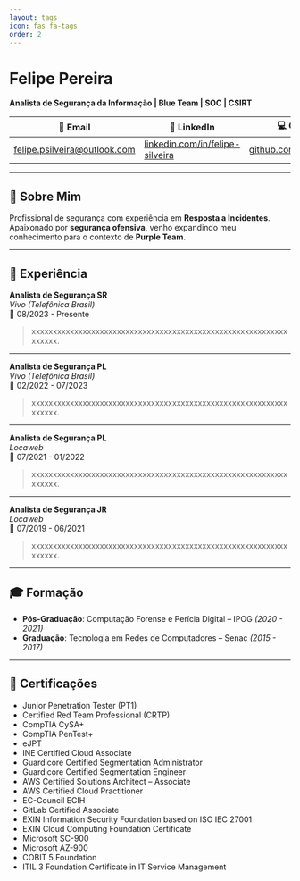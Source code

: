```yaml
---
layout: tags
icon: fas fa-tags
order: 2
---
```


# Felipe Pereira
**Analista de Segurança da Informação | Blue Team | SOC | CSIRT**

| 📧 Email | 🔗 LinkedIn | 💻 Github |
|----------|-------------|-----------|
| felipe.psilveira@outlook.com | [linkedin.com/in/felipe-silveira](https://www.linkedin.com/in/felipe-silveira/) | [github.com/felipe8398](https://github.com/felipe8398) |

---

## 👤 Sobre Mim
Profissional de segurança com experiência em **Resposta a Incidentes**. Apaixonado por **segurança ofensiva**, venho expandindo meu conhecimento para o contexto de **Purple Team**.

---

## 💼 Experiência

**Analista de Segurança SR**  
_Vivo (Telefônica Brasil)_  
📅 08/2023 - Presente  
> xxxxxxxxxxxxxxxxxxxxxxxxxxxxxxxxxxxxxxxxxxxxxxxxxxxxxxxxxxxxxxxxxx.

---

**Analista de Segurança PL**  
_Vivo (Telefônica Brasil)_  
📅 02/2022 - 07/2023  
> xxxxxxxxxxxxxxxxxxxxxxxxxxxxxxxxxxxxxxxxxxxxxxxxxxxxxxxxxxxxxxxxxx.

---

**Analista de Segurança PL**  
_Locaweb_  
📅 07/2021 - 01/2022  
> xxxxxxxxxxxxxxxxxxxxxxxxxxxxxxxxxxxxxxxxxxxxxxxxxxxxxxxxxxxxxxxxxx.

---

**Analista de Segurança JR**  
_Locaweb_  
📅 07/2019 - 06/2021  
> xxxxxxxxxxxxxxxxxxxxxxxxxxxxxxxxxxxxxxxxxxxxxxxxxxxxxxxxxxxxxxxxxx.

---

## 🎓 Formação
- **Pós-Graduação**: Computação Forense e Perícia Digital – IPOG _(2020 - 2021)_  
- **Graduação**: Tecnologia em Redes de Computadores – Senac _(2015 - 2017)_  

---

## 📜 Certificações
- Junior Penetration Tester (PT1)  
- Certified Red Team Professional (CRTP)  
- CompTIA CySA+  
- CompTIA PenTest+  
- eJPT  
- INE Certified Cloud Associate  
- Guardicore Certified Segmentation Administrator  
- Guardicore Certified Segmentation Engineer  
- AWS Certified Solutions Architect – Associate  
- AWS Certified Cloud Practitioner  
- EC-Council ECIH  
- GitLab Certified Associate  
- EXIN Information Security Foundation based on ISO IEC 27001  
- EXIN Cloud Computing Foundation Certificate  
- Microsoft SC-900  
- Microsoft AZ-900  
- COBIT 5 Foundation  
- ITIL 3 Foundation Certificate in IT Service Management  
